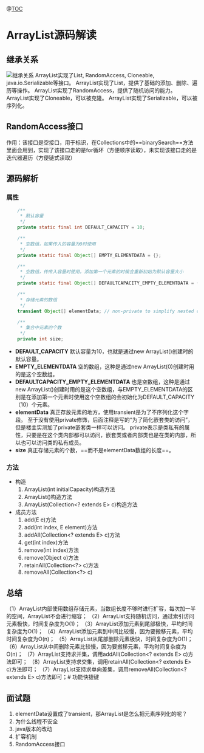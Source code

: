@[TOC](ArrayList源码解读)

# ArrayList源码解读

## 继承关系

![继承关系](https://img-blog.csdnimg.cn/37a0fab691ed4e3fb56eaaedf24fe747.png?x-oss-process=image/watermark,type_d3F5LXplbmhlaQ,shadow_50,text_Q1NETiBAcXFfMzYwMjcxNDY=,size_20,color_FFFFFF,t_70,g_se,x_16#pic_center)
ArrayList实现了List, RandomAccess, Cloneable, java.io.Serializable等接口。
ArrayList实现了List，提供了基础的添加、删除、遍历等操作。
ArrayList实现了RandomAccess，提供了随机访问的能力。
ArrayList实现了Cloneable，可以被克隆。
ArrayList实现了Serializable，可以被序列化。

## RandomAccess接口
作用：该接口是空接口，用于标识，在Collections中的==binarySearch==方法里面会用到，实现了该接口走的是for循环（方便顺序读取），未实现该接口走的是迭代器遍历（方便链式读取）

## 源码解析
### 属性
```java
    /**
     * 默认容量
     */
    private static final int DEFAULT_CAPACITY = 10;

    /**
     * 空数组，如果传入的容量为0时使用
     */
    private static final Object[] EMPTY_ELEMENTDATA = {};

    /**
     * 空数组，传传入容量时使用，添加第一个元素的时候会重新初始为默认容量大小
     */
    private static final Object[] DEFAULTCAPACITY_EMPTY_ELEMENTDATA = {};

    /**
     * 存储元素的数组
     */
    transient Object[] elementData; // non-private to simplify nested class access

    /**
     * 集合中元素的个数
     */
    private int size;
```

- **DEFAULT_CAPACITY**
  默认容量为10，也就是通过new ArrayList()创建时的默认容量。
- **EMPTY_ELEMENTDATA**
  空的数组，这种是通过new ArrayList(0)创建时用的是这个空数组。
- **DEFAULTCAPACITY_EMPTY_ELEMENTDATA**
  也是空数组，这种是通过new ArrayList()创建时用的是这个空数组，与EMPTY_ELEMENTDATA的区别是在添加第一个元素时使用这个空数组的会初始化为DEFAULT_CAPACITY（10）个元素。
- **elementData**
  真正存放元素的地方，使用transient是为了不序列化这个字段。
  至于没有使用private修饰，后面注释是写的“为了简化嵌套类的访问”，但是楼主实测加了private嵌套类一样可以访问。
  private表示是类私有的属性，只要是在这个类内部都可以访问，嵌套类或者内部类也是在类的内部，所以也可以访问类的私有成员。
- **size**
  真正存储元素的个数，==而不是elementData数组的长度==。

### 方法

- 构造
    1. ArrayList(int initialCapacity)构造方法
    2. ArrayList()构造方法
    3. ArrayList(Collection<? extends E> c)构造方法
- 成员方法
    1. add(E e)方法
    2. add(int index, E element)方法
    3. addAll(Collection<? extends E> c)方法
    4. get(int index)方法
    5. remove(int index)方法
    6. remove(Object o)方法
    7. retainAll(Collection<?> c)方法
    8. removeAll(Collection<?> c)

## 总结
（1）ArrayList内部使用数组存储元素，当数组长度不够时进行扩容，每次加一半的空间，ArrayList不会进行缩容；
（2）ArrayList支持随机访问，通过索引访问元素极快，时间复杂度为O(1)；
（3）ArrayList添加元素到尾部极快，平均时间复杂度为O(1)；
（4）ArrayList添加元素到中间比较慢，因为要搬移元素，平均时间复杂度为O(n)；
（5）ArrayList从尾部删除元素极快，时间复杂度为O(1)；
（6）ArrayList从中间删除元素比较慢，因为要搬移元素，平均时间复杂度为O(n)；
（7）ArrayList支持求并集，调用addAll(Collection<? extends E> c)方法即可；
（8）ArrayList支持求交集，调用retainAll(Collection<? extends E> c)方法即可；
（7）ArrayList支持求单向差集，调用removeAll(Collection<? extends E> c)方法即可；# 功能快捷键


## 面试题
1. elementData设置成了transient，那ArrayList是怎么把元素序列化的呢？
2. 为什么线程不安全
3. java版本的改动
4. 扩容机制
5. RandomAccess接口